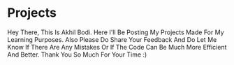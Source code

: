 # Projects
Hey There, This Is Akhil Bodi. Here I'll Be Posting My Projects Made For My Learning Purposes.
Also Please Do Share Your Feedback And Do Let Me Know If There Are Any Mistakes Or If The Code Can Be Much More Efficient And Better.
Thank You So Much For Your Time :)
